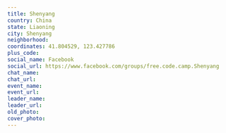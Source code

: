 ```yaml
---
title: Shenyang
country: China
state: Liaoning
city: Shenyang
neighborhood: 
coordinates: 41.804529, 123.427786
plus_code:
social_name: Facebook
social_url: https://www.facebook.com/groups/free.code.camp.Shenyang
chat_name:
chat_url:
event_name:
event_url:
leader_name:
leader_url:
old_photo: 
cover_photo:
---
```

